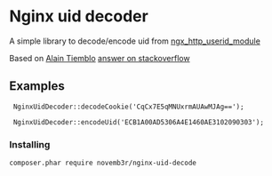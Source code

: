 # Nginx uid decoder

A simple library to decode/encode uid from [ngx_http_userid_module](http://nginx.org/en/docs/http/ngx_http_userid_module.html)

Based on [Alain Tiemblo](https://stackoverflow.com/users/731138/alain-tiemblo) [answer on stackoverflow](https://stackoverflow.com/a/48384806)

## Examples

```
 NginxUidDecoder::decodeCookie('CqCx7E5qMNUxrmAUAwMJAg==');

 NginxUidDecoder::encodeUid('ECB1A00AD5306A4E1460AE3102090303');
```

### Installing
```
composer.phar require novemb3r/nginx-uid-decode
```